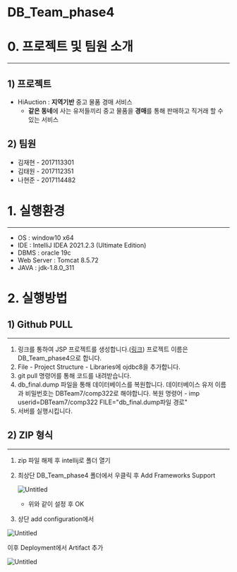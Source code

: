 # DB_Team_phase4

# 0. 프로젝트 및 팀원 소개

---

## 1) 프로젝트

- HiAuction : **지역기반** 중고 물품 경매 서비스
    - **같은 동네**에 사는 유저들끼리 중고 물품을 **경매**를 통해 판매하고 직거래 할 수 있는 서비스

## 2) 팀원

- 김재현 - 2017113301
- 김태원 - 2017112351
- 나현준 - 2017114482

# 1. 실행환경

---

- OS : window10 x64
- IDE : IntelliJ IDEA 2021.2.3 (Ultimate Edition)
- DBMS : oracle 19c
- Web Server : Tomcat 8.5.72
- JAVA : jdk-1.8.0_311

# 2. 실행방법

## 1) Github PULL

---

1. 링크를 통하여 JSP 프로젝트를 생성합니다.([링크](https://velog.io/@ruddms936/IntelliJ%EB%A1%9C-JSP-%ED%94%84%EB%A1%9C%EC%A0%9D%ED%8A%B8-%EC%83%9D%EC%84%B1))
프로젝트 이름은 DB_Team_phase4으로 합니다.
2. File - Project Structure - Libraries에 ojdbc8을 추가합니다.
3. git pull 명령어를 통해 코드를 내려받습니다.
4. db_final.dump 파일을 통해 데이터베이스를 복원합니다.
데이터베이스 유저 이름과 비밀번호는 DBTeam7/comp322로 해야합니다.
복원 명령어 - imp userid=DBTeam7/comp322 FILE="db_final.dump파일 경로"
5. 서버를 실행시킵니다.

## 2) ZIP 형식

---

1. zip 파일 해제 후 intellij로 폴더 열기
2. 최상단 DB_Team_phase4 폴더에서 우클릭 후 Add Frameworks Support
    
    ![Untitled](https://www.notion.so/taewon98/Read-Me-phase4-team7-232c292605c24ebd8803cfabe33bb99a#cb103abb2c094248b9852aef59b3ec26)
    
    - 위와 같이 설정 후 OK
3. 상단 add configuration에서

![Untitled](Read%20Me%20-%20phase4(team7)%20cb103abb2c094248b9852aef59b3ec26/Untitled%201.png)

이후 Deployment에서 Artifact 추가

![Untitled](Read%20Me%20-%20phase4(team7)%20cb103abb2c094248b9852aef59b3ec26/Untitled%202.png)
